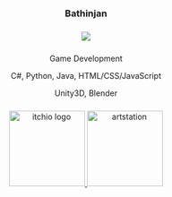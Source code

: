 ###

<div align="center">
<h3>Bathinjan
</div>
<div align="center">

###

<div align="center">
<img src="https://gcdnb.pbrd.co/images/A2275DVr67A5.jpg?o=1" />
</div>

###

Game Development

C#, Python, Java, HTML/CSS/JavaScript

Unity3D, Blender


###

[comment]: <> (<div align="center"><a href="https://twitter.com/bathinjan_" target="_blank"><img src="https://assets.stickpng.com/images/580b57fcd9996e24bc43c53e.png" alt="twitter logo" width="145" height=145" /></a>)

  <a href="https://bathinjan.itch.io/" target="_blank">
    <img src="https://cdn.freebiesupply.com/logos/large/2x/itchio-logo-png-transparent.png" alt="itchio logo" width="135" height="135" />
  </a>

  <a href="https://www.artstation.com/bathinjan" target="_blank">
    <img src="https://cdn4.iconfinder.com/data/icons/logos-and-brands/512/27_Artstation_logo_logos-512.png" alt="artstation" width="135" height="135" />
  </a>

</div>
